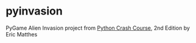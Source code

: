 # pyinvasion

PyGame Alien Invasion project from [Python Crash Course](https://nostarch.com/pythoncrashcourse2e), 2nd Edition by Eric Matthes
